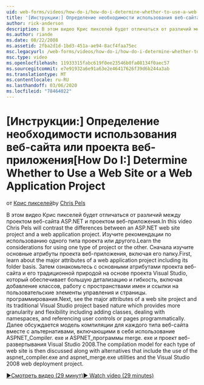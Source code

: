 ```yaml
---
uid: web-forms/videos/how-do-i/how-do-i-determine-whether-to-use-a-web-site-or-a-web-application-project
title: '[Инструкции:] Определение необходимости использования веб-сайта или проекта веб-приложения | Документация Майкрософт'
author: rick-anderson
description: В этом видео Крис пикселей будет отличаться от различий между проектом веб-сайта ASP.NET и проектом веб-приложения. Ознакомьтесь с замечаниями по использованию...
ms.author: riande
ms.date: 08/22/2008
ms.assetid: 2fba2d1d-1bd3-451a-ae94-8acf4faa75ec
msc.legacyurl: /web-forms/videos/how-do-i/how-do-i-determine-whether-to-use-a-web-site-or-a-web-application-project
msc.type: video
ms.openlocfilehash: 11933315fabc619f0ee23546b0fa08134f0aec57
ms.sourcegitcommit: e7e91932a6e91a63e2e46417626f39d6b244a3ab
ms.translationtype: MT
ms.contentlocale: ru-RU
ms.lasthandoff: 03/06/2020
ms.locfileid: "78464022"
---
```

# <a name="how-do-i-determine-whether-to-use-a-web-site-or-a-web-application-project"></a><span data-ttu-id="f32e3-104">[Инструкции:] Определение необходимости использования веб-сайта или проекта веб-приложения</span><span class="sxs-lookup"><span data-stu-id="f32e3-104">[How Do I:] Determine Whether to Use a Web Site or a Web Application Project</span></span>

<span data-ttu-id="f32e3-105">от [Крис пикселей](https://twitter.com/chrispels)</span><span class="sxs-lookup"><span data-stu-id="f32e3-105">by [Chris Pels](https://twitter.com/chrispels)</span></span>

<span data-ttu-id="f32e3-106">В этом видео Крис пикселей будет отличаться от различий между проектом веб-сайта ASP.NET и проектом веб-приложения.</span><span class="sxs-lookup"><span data-stu-id="f32e3-106">In this video Chris Pels will contrast the differences between an ASP.NET web site project and a web application project.</span></span> <span data-ttu-id="f32e3-107">Изучите рекомендации по использованию одного типа проекта или другого.</span><span class="sxs-lookup"><span data-stu-id="f32e3-107">Learn the considerations for using one type of project or the other.</span></span> <span data-ttu-id="f32e3-108">Сначала изучите основные атрибуты проекта веб-приложения, включая его папку.</span><span class="sxs-lookup"><span data-stu-id="f32e3-108">First, learn about the major attributes of a web application project including its folder basis.</span></span> <span data-ttu-id="f32e3-109">Затем ознакомьтесь с основными атрибутами проекта веб-сайта и его традиционной природой на основе проекта Visual Studio, который обеспечивает большую детализацию и гибкость, включая добавление классов, работу с пространствами имен и ссылки на пользовательские элементы управления и страницы. программирования.</span><span class="sxs-lookup"><span data-stu-id="f32e3-109">Next, see the major attributes of a web site project and its traditional Visual Studio project based nature which provides more granularity and flexibility including adding classes, dealing with namespaces, and referencing user controls or pages programmatically.</span></span> <span data-ttu-id="f32e3-110">Далее обсуждается модель компиляции для каждого типа веб-сайта вместе с альтернативами, включающими в себя использование ASPNET\_Compiler. exe и ASPNET\_программы merge. exe и проект веб-развертывания Visual Studio 2008.</span><span class="sxs-lookup"><span data-stu-id="f32e3-110">The compilation model for each type of web site is then discussed along with alternatives that include the use of the aspnet\_compiler.exe and aspnet\_merge.exe utilities and the Visual Studio 2008 web deployment project.</span></span>

[<span data-ttu-id="f32e3-111">&#9654;Смотреть видео (29 минут)</span><span class="sxs-lookup"><span data-stu-id="f32e3-111">&#9654; Watch video (29 minutes)</span></span>](https://channel9.msdn.com/Blogs/ASP-NET-Site-Videos/how-do-i-determine-whether-to-use-a-web-site-or-a-web-application-project)
